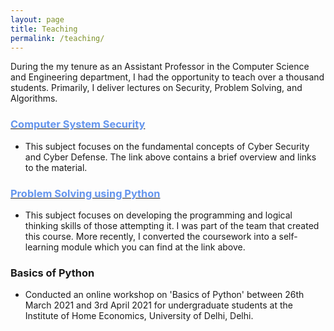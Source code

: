 ```yaml
---
layout: page
title: Teaching
permalink: /teaching/
---
```


During the my tenure as an Assistant Professor in the Computer Science and Engineering department, I had the opportunity to teach over a thousand students. Primarily, I deliver lectures on Security, Problem Solving, and Algorithms.

### [<span style="color: #6495ED">Computer System Security </span>](/computer_system_security.md)

* This subject focuses on the fundamental concepts of Cyber Security and Cyber Defense. The link above contains a brief overview and links to the material.

### [<span style="color: #6495ED">Problem Solving using Python</span>](/problem_solving.md)

* This subject focuses on developing the programming and logical thinking skills of those attempting it. I was part of the team that created this course. More recently, I converted the coursework into a self-learning module which you can find at the link above.

### Basics of Python

* Conducted an online workshop on 'Basics of Python' between 26th March 2021 and 3rd April 2021 for undergraduate students at the Institute of Home Economics, University of Delhi, Delhi.
